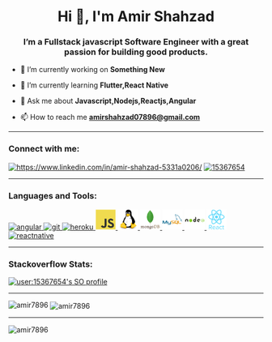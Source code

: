 <h1 align="center">Hi 👋, I'm Amir Shahzad</h1>
<h3 align="center">I’m a Fullstack javascript Software Engineer with a great passion for building good products.</h3>

- 🔭 I’m currently working on **Something New**

- 🌱 I’m currently learning **Flutter,React Native**

- 💬 Ask me about **Javascript,Nodejs,Reactjs,Angular**

- 📫 How to reach me **amirshahzad07896@gmail.com**
 <hr/>
<h3 align="left">Connect with me:</h3>
<p align="left">
<a href="https://linkedin.com/in/https://www.linkedin.com/in/amir-shahzad-5331a0206/" target="blank"><img align="center" src="https://raw.githubusercontent.com/rahuldkjain/github-profile-readme-generator/master/src/images/icons/Social/linked-in-alt.svg" alt="https://www.linkedin.com/in/amir-shahzad-5331a0206/" height="30" width="40" /></a>
<a href="https://stackoverflow.com/users/15367654" target="blank"><img align="center" src="https://raw.githubusercontent.com/rahuldkjain/github-profile-readme-generator/master/src/images/icons/Social/stack-overflow.svg" alt="15367654" height="30" width="40" /></a>
</p>
<hr />
<h3 align="left">Languages and Tools:</h3>
<p align="left"> <a href="https://angular.io" target="_blank" rel="noreferrer"> <img src="https://angular.io/assets/images/logos/angular/angular.svg" alt="angular" width="40" height="40"/> </a> <a href="https://git-scm.com/" target="_blank" rel="noreferrer"> <img src="https://www.vectorlogo.zone/logos/git-scm/git-scm-icon.svg" alt="git" width="40" height="40"/> </a> <a href="https://heroku.com" target="_blank" rel="noreferrer"> <img src="https://www.vectorlogo.zone/logos/heroku/heroku-icon.svg" alt="heroku" width="40" height="40"/> </a> <a href="https://developer.mozilla.org/en-US/docs/Web/JavaScript" target="_blank" rel="noreferrer"> <img src="https://raw.githubusercontent.com/devicons/devicon/master/icons/javascript/javascript-original.svg" alt="javascript" width="40" height="40"/> </a> <a href="https://www.linux.org/" target="_blank" rel="noreferrer"> <img src="https://raw.githubusercontent.com/devicons/devicon/master/icons/linux/linux-original.svg" alt="linux" width="40" height="40"/> </a> <a href="https://www.mongodb.com/" target="_blank" rel="noreferrer"> <img src="https://raw.githubusercontent.com/devicons/devicon/master/icons/mongodb/mongodb-original-wordmark.svg" alt="mongodb" width="40" height="40"/> </a> <a href="https://www.mysql.com/" target="_blank" rel="noreferrer"> <img src="https://raw.githubusercontent.com/devicons/devicon/master/icons/mysql/mysql-original-wordmark.svg" alt="mysql" width="40" height="40"/> </a> <a href="https://nodejs.org" target="_blank" rel="noreferrer"> <img src="https://raw.githubusercontent.com/devicons/devicon/master/icons/nodejs/nodejs-original-wordmark.svg" alt="nodejs" width="40" height="40"/> </a> <a href="https://reactjs.org/" target="_blank" rel="noreferrer"> <img src="https://raw.githubusercontent.com/devicons/devicon/master/icons/react/react-original-wordmark.svg" alt="react" width="40" height="40"/> </a> <a href="https://reactnative.dev/" target="_blank" rel="noreferrer"> <img src="https://reactnative.dev/img/header_logo.svg" alt="reactnative" width="40" height="40"/> </a> </p>
<hr />
<h3 align="left">Stackoverflow Stats:</h3>
<a href="https://github.com/johannchopin/stackoverflow-readme-profile">
  <img src="https://stackoverflow-readme-profile.johannchopin.fr/profile/15367654?theme=default&website=true&location=true" alt="user:15367654's SO profile">
</a>
<hr />
<p><img align="left" src="https://github-readme-stats.vercel.app/api/top-langs?username=amir7896&show_icons=true&locale=en&layout=compact" alt="amir7896" /></p>
<p>&nbsp;<img align="center" src="https://github-readme-stats.vercel.app/api?username=amir7896&show_icons=true&locale=en" alt="amir7896" /></p>
<hr/ >

<p><img align="center" src="https://github-readme-streak-stats.herokuapp.com/?user=amir7896&" alt="amir7896" /></p>


